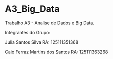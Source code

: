 # A3_Big_Data
 Trabalho A3 - Analise de Dados e Big Data.
 
 Integrantes do Grupo:
 
 Julia Santos Silva RA: 125111351368
 
 Caio Ferraz Martins dos Santos RA: 125111363268

